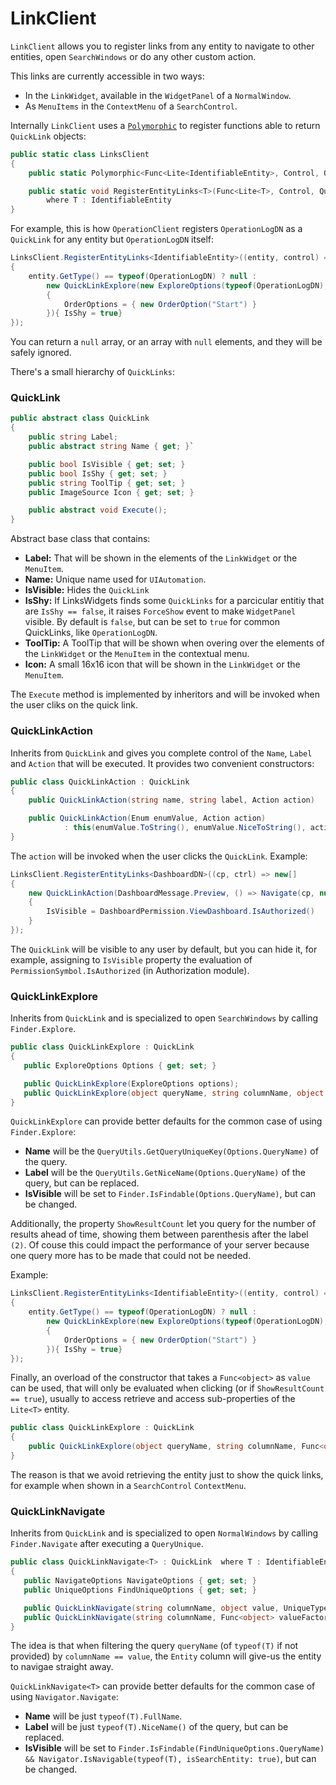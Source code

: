# LinkClient

`LinkClient` allows you to register links from any entity to navigate to other entities, open `SearchWindows` or do any other custom action. 

This links are currently accessible in two ways:

 * In the `LinkWidget`, available in the `WidgetPanel` of a `NormalWindow`.
 * As `MenuItems` in the `ContextMenu` of a `SearchControl`. 

Internally `LinkClient` uses a [`Polymorphic`](../../Signum.Utilities/Polymorphic.md) to register functions able to return `QuickLink` objects: 


```C#
public static class LinksClient
{
    public static Polymorphic<Func<Lite<IdentifiableEntity>, Control, QuickLink[]>> EntityLinks;

    public static void RegisterEntityLinks<T>(Func<Lite<T>, Control, QuickLink[]> getQuickLinks)
        where T : IdentifiableEntity
}
```

For example, this is how `OperationClient` registers `OperationLogDN` as a `QuickLink` for any entity but `OperationLogDN` itself: 

```C#
LinksClient.RegisterEntityLinks<IdentifiableEntity>((entity, control) => new[]
{ 
    entity.GetType() == typeof(OperationLogDN) ? null : 
        new QuickLinkExplore(new ExploreOptions(typeof(OperationLogDN), "Target", entity)
        {
            OrderOptions = { new OrderOption("Start") }
        }){ IsShy = true}
});
```

You can return a `null` array, or an array with `null` elements, and they will be safely ignored.

There's a small hierarchy of `QuickLinks`:


### QuickLink

```C#
public abstract class QuickLink 
{
    public string Label;
    public abstract string Name { get; }`

    public bool IsVisible { get; set; }
    public bool IsShy { get; set; }
    public string ToolTip { get; set; }
    public ImageSource Icon { get; set; }

    public abstract void Execute();
}
```

Abstract base class that contains: 

* **Label:** That will be shown in the elements of the `LinkWidget` or the `MenuItem`. 
* **Name:** Unique name used for `UIAutomation`. 
* **IsVisible:** Hides the `QuickLink`
* **IsShy:** If LinksWidgets finds some `QuickLinks` for a parcicular entitiy that are `IsShy == false`, it raises `ForceShow` event to make `WidgetPanel` visible. By default is `false`, but can be set to `true` for common QuickLinks, like `OperationLogDN`.  
* **ToolTip:** A ToolTip that will be shown when overing over the elements of the `LinkWidget` or the `MenuItem` in the contextual menu.
* **Icon:** A small 16x16 icon that will be shown in the `LinkWidget` or the `MenuItem`.

The `Execute` method is implemented by inheritors and will be invoked when the user cliks on the quick link. 


### QuickLinkAction

Inherits from `QuickLink` and gives you complete control of the `Name`, `Label` and `Action` that will be executed. It provides two convenient constructors: 

```C#
public class QuickLinkAction : QuickLink
{
    public QuickLinkAction(string name, string label, Action action)

    public QuickLinkAction(Enum enumValue, Action action)
            : this(enumValue.ToString(), enumValue.NiceToString(), action)
}
```

The `action` will be invoked when the user clicks the `QuickLink`. Example:

```C#
LinksClient.RegisterEntityLinks<DashboardDN>((cp, ctrl) => new[]
{  
    new QuickLinkAction(DashboardMessage.Preview, () => Navigate(cp, null)) 
    {
        IsVisible = DashboardPermission.ViewDashboard.IsAuthorized() 
    }
});
```

The `QuickLink` will be visible to any user by default, but you can hide it, for example, assigning to `IsVisible` property the evaluation of `PermissionSymbol.IsAuthorized` (in Authorization module). 



### QuickLinkExplore

Inherits from `QuickLink` and is specialized to open `SearchWindows` by calling `Finder.Explore`. 

```C#
public class QuickLinkExplore : QuickLink
{
   public ExploreOptions Options { get; set; }

   public QuickLinkExplore(ExploreOptions options);
   public QuickLinkExplore(object queryName, string columnName, object value); 
}
```

`QuickLinkExplore` can provide better defaults for the common case of using `Finder.Explore`: 

* **Name** will be the `QueryUtils.GetQueryUniqueKey(Options.QueryName)` of the query. 
* **Label** will be the `QueryUtils.GetNiceName(Options.QueryName)` of the query, but can be replaced. 
* **IsVisible** will be set to `Finder.IsFindable(Options.QueryName)`, but can be changed.  

Additionally, the property `ShowResultCount` let you query for the number of results ahead of time, showing them between parenthesis after the label `(2)`. Of couse this could impact the performance of your server because one query more has to be made that could not be needed.

Example: 

```C#
LinksClient.RegisterEntityLinks<IdentifiableEntity>((entity, control) => new[]
{ 
    entity.GetType() == typeof(OperationLogDN) ? null : 
        new QuickLinkExplore(new ExploreOptions(typeof(OperationLogDN), "Target", entity)
        {
            OrderOptions = { new OrderOption("Start") }
        }){ IsShy = true}
});
```

Finally, an overload of the constructor that takes a `Func<object>` as `value` can be used, that will only be evaluated when clicking (or if `ShowResultCount == true`), usually to access retrieve and access sub-properties of the `Lite<T>` entity.

```C#
public class QuickLinkExplore : QuickLink
{
    public QuickLinkExplore(object queryName, string columnName, Func<object> valueFactory)
}
```

The reason is that we avoid retrieving the entity just to show the quick links, for example when shown in a `SearchControl` `ContextMenu`. 


### QuickLinkNavigate<T>

Inherits from `QuickLink` and is specialized to open `NormalWindows` by calling `Finder.Navigate` after executing a `QueryUnique`. 

```C#
public class QuickLinkNavigate<T> : QuickLink  where T : IdentifiableEntity
{
   public NavigateOptions NavigateOptions { get; set; }
   public UniqueOptions FindUniqueOptions { get; set; }

   public QuickLinkNavigate(string columnName, object value, UniqueType unique = UniqueType.Single, object queryName = null);
   public QuickLinkNavigate(string columnName, Func<object> valueFactory, UniqueType unique = UniqueType.Single, object queryName = null); 
}
```

The idea is that when filtering the query `queryName` (of `typeof(T)` if not provided) by `columnName == value`, the `Entity` column will give-us the entity to navigae straight away.

`QuickLinkNavigate<T>` can provide better defaults for the common case of using `Navigator.Navigate`: 

* **Name** will be just `typeof(T).FullName`. 
* **Label** will be just `typeof(T).NiceName()` of the query, but can be replaced. 
* **IsVisible** will be set to `Finder.IsFindable(FindUniqueOptions.QueryName) && Navigator.IsNavigable(typeof(T), isSearchEntity: true)`, but can be changed.  



 
